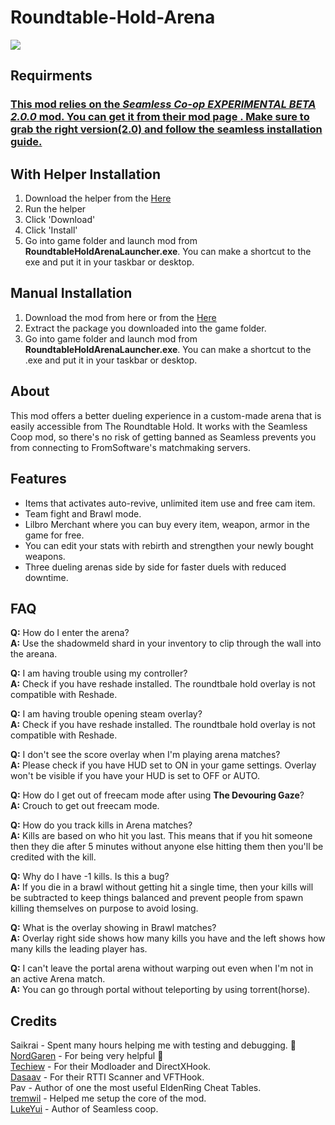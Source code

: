 # Roundtable-Hold-Arena

<img src="https://staticdelivery.nexusmods.com/mods/4333/images/headers/3402_1685284742.jpg"/>

## Requirments
### <ins>This mod relies on the <i>Seamless Co-op EXPERIMENTAL BETA 2.0.0</i> mod. You can get it from their [mod page](https://www.nexusmods.com/eldenring/mods/510) . Make sure to grab the right version(2.0) and follow the seamless installation guide.</ins>

## With Helper Installation
1. Download the helper from the [Here](https://github.com/ClayAmore/Roundtable-Hold-Helper/releases/tag/v1.0.0)
2. Run the helper
3. Click 'Download'
4. Click 'Install'
5. Go into game folder and launch mod from **RoundtableHoldArenaLauncher.exe**. You can make a shortcut to the exe and put it in your taskbar or desktop.

## Manual Installation
1. Download the mod from here or from the [Here](https://github.com/ClayAmore/Roundtable-Hold-Arena/releases/latest)
2. Extract the package you downloaded into the game folder.
3. Go into game folder and launch mod from **RoundtableHoldArenaLauncher.exe**. You can make a shortcut to the .exe and put it in your taskbar or desktop.


## About
This mod offers a better dueling experience in a custom-made arena that is easily accessible from The Roundtable Hold. It works with the Seamless Coop mod, so there's no risk of getting banned as Seamless prevents you from connecting to FromSoftware's matchmaking servers.

## Features
* Items that activates auto-revive, unlimited item use and free cam item.
* Team fight and Brawl mode.
* Lilbro Merchant where you can buy every item, weapon, armor in the game for free.
* You can edit your stats with rebirth and strengthen your newly bought weapons.
* Three dueling arenas side by side for faster duels with reduced downtime.

## FAQ

**Q:** How do I enter the arena?<br/>
**A:** Use the shadowmeld shard in your inventory to clip through the wall into the areana.

**Q:** I am having trouble using my controller?<br/>
**A:** Check if you have reshade installed. The roundtbale hold overlay is not compatible with Reshade.

**Q:** I am having trouble opening steam overlay?<br/>
**A:** Check if you have reshade installed. The roundtbale hold overlay is not compatible with Reshade.

**Q:** I don't see the score overlay when I'm playing arena matches?<br/>
**A:** Please check if you have HUD set to ON in your game settings. Overlay won't be visible if you have your HUD is set to OFF or AUTO.

**Q:** How do I get out of freecam mode after using **The Devouring Gaze**?<br/>
**A:** Crouch to get out freecam mode.

**Q:** How do you track kills in Arena matches?<br/>
**A:** Kills are based on who hit you last. This means that if you hit someone then they die after 5 minutes without anyone else hitting them then you'll be credited with the kill.

**Q:** Why do I have -1 kills. Is this a bug?<br/>
**A:** If you die in a brawl without getting hit a single time, then your kills will be subtracted to keep things balanced and prevent people from spawn killing themselves on purpose to avoid losing.

**Q:** What is the overlay showing in Brawl matches?<br/>
**A:** Overlay right side shows how many kills you have and the left shows how many kills the leading player has.

**Q:** I can't leave the portal arena without warping out even when I'm not in an active Arena match. <br/>
**A:** You can go through portal without teleporting by using torrent(horse). 

## Credits
Saikrai - Spent many hours helping me with testing and debugging. 🙌 <br/>
[NordGaren](https://github.com/Nordgaren/) - For being very helpful 🙌 <br/>
[Techiew](https://github.com/Techiew/) - For their Modloader and DirectXHook. <br/>
[Dasaav](https://github.com/dasaav-dsv/) - For their RTTI Scanner and VFTHook. <br/>
Pav - Author of one the most useful EldenRing Cheat Tables. <br/>
[tremwil](https://github.com/tremwil/) - Helped me setup the core of the mod. <br/>
[LukeYui](https://github.com/LukeYui/) - Author of Seamless coop. <br/>
